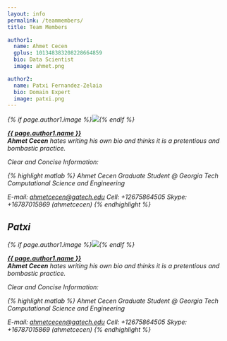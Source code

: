 ```yaml
---
layout: info
permalink: /teammembers/
title: Team Members

author1:
  name: Ahmet Cecen
  gplus: 101348383208228664859
  bio: Data Scientist
  image: ahmet.png

author2:
  name: Patxi Fernandez-Zelaia
  bio: Domain Expert
  image: patxi.png
---
```


<address>
{% if page.author1.image %}<img src="/images/{{ page.author1.image }}">{% endif %}
<p><strong><a rel="author1" href="https://plus.google.com/{{ page.author1.gplus }}" title="{{ page.author1_name }}" target="_blank">{{ page.author1.name }}</a></strong><br>
<span class="muted"><strong>Ahmet Cecen</strong> hates writing his own bio and thinks it is a pretentious and bombastic practice.


Clear and Concise Information:

{% highlight matlab %}
Ahmet Cecen
Graduate Student @ Georgia Tech 
Computational Science and Engineering

E-mail: ahmetcecen@gatech.edu
Cell: +12675864505
Skype: +16787015869 (ahmetcecen)
{% endhighlight %}</span>
</p>





## Patxi

{% if page.author1.image %}<img src="/images/{{ page.author1.image }}">{% endif %}
<p><strong><a rel="author1" href="https://plus.google.com/{{ page.author1.gplus }}" title="{{ page.author1_name }}" target="_blank">{{ page.author1.name }}</a></strong><br>
<span class="muted"><strong>Ahmet Cecen</strong> hates writing his own bio and thinks it is a pretentious and bombastic practice.


Clear and Concise Information:

{% highlight matlab %}
Ahmet Cecen
Graduate Student @ Georgia Tech 
Computational Science and Engineering

E-mail: ahmetcecen@gatech.edu
Cell: +12675864505
Skype: +16787015869 (ahmetcecen)
{% endhighlight %}</span>
</p>
</address>


